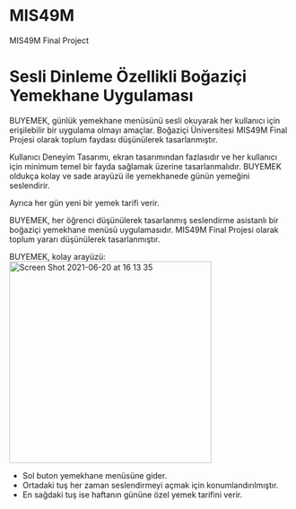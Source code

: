 # MIS49M
MIS49M Final Project


<h1> Sesli Dinleme Özellikli Boğaziçi Yemekhane Uygulaması</h1>
BUYEMEK, günlük yemekhane menüsünü sesli okuyarak her kullanıcı için erişilebilir bir uygulama olmayı amaçlar. 
Boğaziçi Üniversitesi MIS49M Final Projesi olarak toplum faydası düşünülerek tasarlanmıştır. 

Kullanıcı Deneyim Tasarımı, ekran tasarımından fazlasıdır ve her kullanıcı için minimum temel bir fayda sağlamak üzerine tasarlanmalıdır. 
BUYEMEK oldukça kolay ve sade arayüzü ile yemekhanede günün yemeğini seslendirir. 

Ayrıca her gün yeni bir yemek tarifi verir. 


BUYEMEK, her öğrenci düşünülerek tasarlanmış seslendirme asistanlı bir boğaziçi yemekhane menüsü uygulamasıdır. 
MIS49M Final Projesi olarak toplum yararı düşünülerek tasarlanmıştır. 

BUYEMEK, kolay arayüzü: 
<img width="360" alt="Screen Shot 2021-06-20 at 16 13 35" src="https://user-images.githubusercontent.com/26391983/122675518-7921bb80-d1e2-11eb-8c69-2be23d2fff69.png">
<ul> 
  <li> Sol buton yemekhane menüsüne gider. </li>
  <li> Ortadaki tuş her zaman seslendirmeyi açmak için konumlandırılmıştır. </li>
  <li> En sağdaki tuş ise haftanın gününe özel yemek tarifini verir. </li>
</ul>


